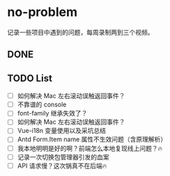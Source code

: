 # no-problem
记录一些项目中遇到的问题，每周录制两到三个视频。


## DONE

## TODO List

- [ ] 如何解决 Mac 左右滚动误触返回事件？
- [ ] 不靠谱的 console
- [ ] font-family 继承失效了？
- [ ] 如何解决 Mac 左右滚动误触返回事件？
- [ ] Vue-i18n 变量使用以及采坑总结
- [ ] Antd Form.Item name 属性不生效问题（含原理解析）
- [ ] 我本地明明是好的啊？前端怎么本地复现线上问题？🔥
- [ ] 记录一次切换包管理器引发的血案
- [ ] API 请求慢？这次锅真不在后端🔥

